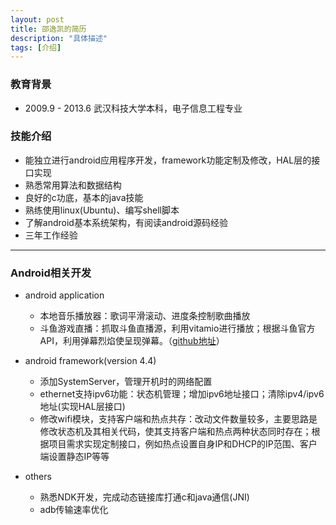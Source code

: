 ```yaml
---
layout: post
title: 邵逸凯的简历
description: "具体描述"
tags: [介绍]
---
```


### 教育背景

* 2009.9 - 2013.6 武汉科技大学本科，电子信息工程专业

### 技能介绍

* 能独立进行android应用程序开发，framework功能定制及修改，HAL层的接口实现
* 熟悉常用算法和数据结构
* 良好的c功底，基本的java技能
* 熟练使用linux(Ubuntu)、编写shell脚本
* 了解android基本系统架构，有阅读android源码经验
* 三年工作经验

***

### Android相关开发

* android application
    * 本地音乐播放器：歌词平滑滚动、进度条控制歌曲播放
    * 斗鱼游戏直播：抓取斗鱼直播源，利用vitamio进行播放；根据斗鱼官方API，利用弹幕烈焰使呈现弹幕。（[github地址](https://github.com/littleMeng/video-live)）
    
* android framework(version 4.4)
    * 添加SystemServer，管理开机时的网络配置
    * ethernet支持ipv6功能：状态机管理；增加ipv6地址接口；清除ipv4/ipv6地址(实现HAL层接口)
    * 修改wifi模块，支持客户端和热点共存：改动文件数量较多，主要思路是修改状态机及其相关代码，使其支持客户端和热点两种状态同时存在；根据项目需求实现定制接口，例如热点设置自身IP和DHCP的IP范围、客户端设置静态IP等等

* others
    * 熟悉NDK开发，完成动态链接库打通c和java通信(JNI)
    * adb传输速率优化
